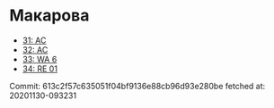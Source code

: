 # Макарова
- [31: AC](31.md)
- [32: AC](32.md)
- [33: WA 6](33.md)
- [34: RE 01](34.md)

Commit: 613c2f57c635051f04bf9136e88cb96d93e280be
 fetched at: 20201130-093231
